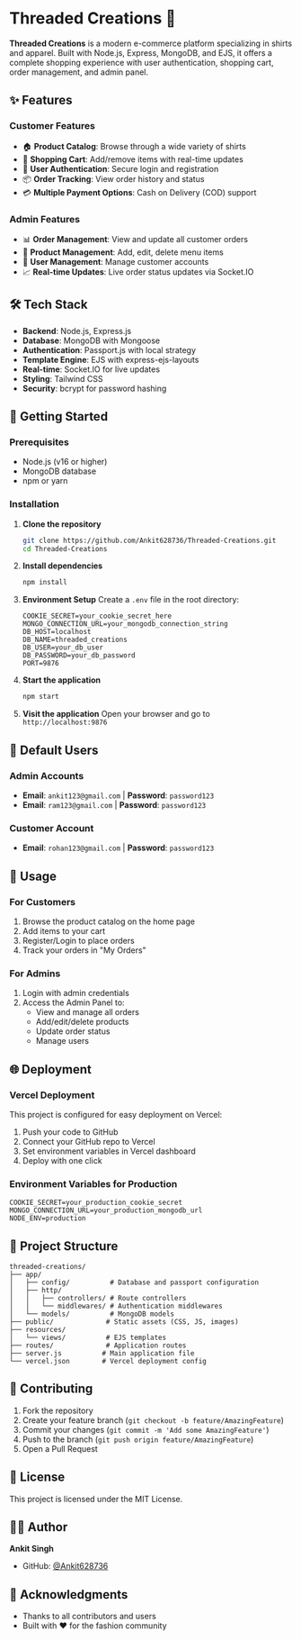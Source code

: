 # Threaded Creations 👔

**Threaded Creations** is a modern e-commerce platform specializing in shirts and apparel. Built with Node.js, Express, MongoDB, and EJS, it offers a complete shopping experience with user authentication, shopping cart, order management, and admin panel.

## ✨ Features

### Customer Features
- 🏠 **Product Catalog**: Browse through a wide variety of shirts
- 🛒 **Shopping Cart**: Add/remove items with real-time updates
- 👤 **User Authentication**: Secure login and registration
- 📦 **Order Tracking**: View order history and status
- 💳 **Multiple Payment Options**: Cash on Delivery (COD) support

### Admin Features
- 📊 **Order Management**: View and update all customer orders
- 📝 **Product Management**: Add, edit, delete menu items
- 👥 **User Management**: Manage customer accounts
- 📈 **Real-time Updates**: Live order status updates via Socket.IO

## 🛠️ Tech Stack

- **Backend**: Node.js, Express.js
- **Database**: MongoDB with Mongoose
- **Authentication**: Passport.js with local strategy
- **Template Engine**: EJS with express-ejs-layouts
- **Real-time**: Socket.IO for live updates
- **Styling**: Tailwind CSS
- **Security**: bcrypt for password hashing

## 🚀 Getting Started

### Prerequisites
- Node.js (v16 or higher)
- MongoDB database
- npm or yarn

### Installation

1. **Clone the repository**
   ```bash
   git clone https://github.com/Ankit628736/Threaded-Creations.git
   cd Threaded-Creations
   ```

2. **Install dependencies**
   ```bash
   npm install
   ```

3. **Environment Setup**
   Create a `.env` file in the root directory:
   ```env
   COOKIE_SECRET=your_cookie_secret_here
   MONGO_CONNECTION_URL=your_mongodb_connection_string
   DB_HOST=localhost
   DB_NAME=threaded_creations
   DB_USER=your_db_user
   DB_PASSWORD=your_db_password
   PORT=9876
   ```

4. **Start the application**
   ```bash
   npm start
   ```

5. **Visit the application**
   Open your browser and go to `http://localhost:9876`

## 👥 Default Users

### Admin Accounts
- **Email**: `ankit123@gmail.com` | **Password**: `password123`
- **Email**: `ram123@gmail.com` | **Password**: `password123`

### Customer Account  
- **Email**: `rohan123@gmail.com` | **Password**: `password123`

## 📱 Usage

### For Customers
1. Browse the product catalog on the home page
2. Add items to your cart
3. Register/Login to place orders
4. Track your orders in "My Orders"

### For Admins
1. Login with admin credentials
2. Access the Admin Panel to:
   - View and manage all orders
   - Add/edit/delete products
   - Update order status
   - Manage users

## 🌐 Deployment

### Vercel Deployment
This project is configured for easy deployment on Vercel:

1. Push your code to GitHub
2. Connect your GitHub repo to Vercel
3. Set environment variables in Vercel dashboard
4. Deploy with one click

### Environment Variables for Production
```env
COOKIE_SECRET=your_production_cookie_secret
MONGO_CONNECTION_URL=your_production_mongodb_url
NODE_ENV=production
```

## 📂 Project Structure

```
threaded-creations/
├── app/
│   ├── config/          # Database and passport configuration
│   ├── http/
│   │   ├── controllers/ # Route controllers
│   │   └── middlewares/ # Authentication middlewares
│   └── models/          # MongoDB models
├── public/             # Static assets (CSS, JS, images)
├── resources/
│   └── views/          # EJS templates
├── routes/             # Application routes
├── server.js          # Main application file
└── vercel.json        # Vercel deployment config
```

## 🤝 Contributing

1. Fork the repository
2. Create your feature branch (`git checkout -b feature/AmazingFeature`)
3. Commit your changes (`git commit -m 'Add some AmazingFeature'`)
4. Push to the branch (`git push origin feature/AmazingFeature`)
5. Open a Pull Request

## 📄 License

This project is licensed under the MIT License.

## 👨‍💻 Author

**Ankit Singh**
- GitHub: [@Ankit628736](https://github.com/Ankit628736)

## 🙏 Acknowledgments

- Thanks to all contributors and users
- Built with ❤️ for the fashion community
